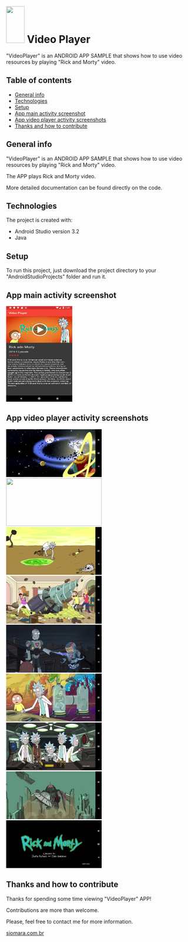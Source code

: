 # <kbd><img src="https://github.com/siomarapantarotto/readme-screenshots/blob/master/videoplayer01.png" width="50" height="100"/></kbd>  Video Player
"VideoPlayer" is an ANDROID APP SAMPLE that shows how to use video resources by playing "Rick and Morty" video.


## Table of contents
* [General info](#general-info)
* [Technologies](#technologies)
* [Setup](#setup)
* [App main activity screenshot](#app-main-activity-screenshot)
* [App video player activity screenshots](#app-video-player-activity-screenshots)
* [Thanks and how to contribute](#thanks-and-how-to-contribute)


## General info
"VideoPlayer" is an ANDROID APP SAMPLE that shows how to use video resources by playing "Rick and Morty" video.

The APP plays Rick and Morty video.

More detailed documentation can be found directly on the code.


## Technologies
The project is created with:
* Android Studio version 3.2
* Java


## Setup
To run this project, just download the project directory to your "AndroidStudioProjects" folder and run it.


## App main activity screenshot
<kbd><img src="https://github.com/siomarapantarotto/readme-screenshots/blob/master/VideoPlayer/videoplayer01.png" width="180" height="260"></kbd>

## App video player activity screenshots
<kbd><img src="https://github.com/siomarapantarotto/readme-screenshots/blob/master/VideoPlayer/videoplayer04.png" width="260" height="130"></kbd> <kbd><img src="https://github.com/siomarapantarotto/ReadMeScreeshots/blob/master/videoplayer05.png" width="260" height="130"></kbd>
<kbd><img src="https://github.com/siomarapantarotto/readme-screenshots/blob/master/VideoPlayer/videoplayer06.png" width="260" height="130"></kbd>
<kbd><img src="https://github.com/siomarapantarotto/readme-screenshots/blob/master/VideoPlayer/videoplayer07.png" width="260" height="130"></kbd>
<kbd><img src="https://github.com/siomarapantarotto/readme-screenshots/blob/master/VideoPlayer/videoplayer08.png" width="260" height="130"></kbd>
<kbd><img src="https://github.com/siomarapantarotto/readme-screenshots/blob/master/VideoPlayer/videoplayer09.png" width="260" height="130"></kbd>
<kbd><img src="https://github.com/siomarapantarotto/readme-screenshots/blob/master/VideoPlayer/videoplayer10.png" width="260" height="130"></kbd>
<kbd><img src="https://github.com/siomarapantarotto/readme-screenshots/blob/master/VideoPlayer/videoplayer11.png" width="260" height="130"></kbd>
<kbd><img src="https://github.com/siomarapantarotto/readme-screenshots/blob/master/VideoPlayer/videoplayer12.png" width="260" height="130"></kbd>


## Thanks and how to contribute
Thanks for spending some time viewing "VideoPlayer" APP!

Contributions are more than welcome.

Please, feel free to contact me for more information.

[siomara.com.br](http://www.siomara.com.br)